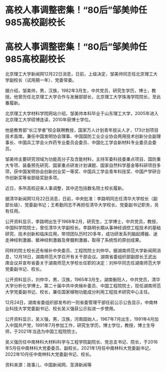 # 高校人事调整密集！“80后”邹美帅任985高校副校长

# 高校人事调整密集！“80后”邹美帅任985高校副校长

北京理工大学新闻网12月22日消息，日前，上级决定，邹美帅同志任北京理工大学副校长（试用期一年）、党委常委。

据介绍，邹美帅，男，汉族，1982年3月生，中共党员，研究生学历，博士，教授。他曾历任北京理工大学合作与发展部部长，北京理工大学珠海学院院长，至此番履新。

北京理工大学材料学院网站介绍，邹美帅本科毕业于山东理工大学，2005年进入北京理工大学硕博连读，2010年获博士学位。

他是教育部“长江学者”校企联聘教授，国家万人计划青年拔尖人才，173计划项目技术首席。兼任中国发明协会理事、中国国防工业企业协会两用技术创新分会副理事长、中国兵工学会火炸药专业委员会委员、中国化工学会新材料专业委员会委员。

邹美帅主要研究领域为功能高分子及含能材料，主持军委科技委重点项目、国防重大专项、装备预先研究、国家重点研发计划课题、国家自然科学基金等科研项目多项，获中国发明协会创新创业奖一等奖、中国兵工学会青年科技奖、中国产学研合作创新奖等省部级奖励多项。

近日，多所高校迎来人事调整，其中还包括数名院士校长履新。

据清华新闻网12月22日消息，日前，中央批准：李路明同志任清华大学校长（副部长级）、党委副书记；王希勤同志不再担任清华大学校长、党委副书记职务，另有任用。

公开资料显示，李路明出生于1968年2月，研究生，工学博士，中共党员，教授，中国科学院院士，曾任清华大学副校长。李路明长期从事神经调控工程技术的基础研究、技术创新和临床应用，带领团队历时20多年，成功研发系列脑起搏器、迷走神经刺激器、骶神经刺激器及脊髓刺激器，取得了系统性的原创成果。

同样的院士校长还有候补中央委员、工程院院士刘仲华。据湖南师范大学新闻网消息，12月18日，湖南师范大学召开有关干部会议。湖南省委组织部副部长王武出席会议并宣布省委关于湖南师范大学校长任职的决定：刘仲华同志任湖南师范大学党委副书记、校长。

公开资料显示，刘仲华，男，汉族，1965年3月生，湖南衡阳人，中共党员，清华大学分析化学博士。第二十届中共中央候补委员、中国工程院院士，现任湖南师范大学党委副书记、校长，兼任国家植物功能成分利用工程技术研究中心主任。

12月24日，湖南省委组织部发布的一则省委管理干部任前公示公告显示，中南林业科技大学党委副书记、校长吴义强获公示拟进一步使用。

公开资料显示，吴义强，男，汉族，河南固始人，1967年7月出生，1991年4月加入中国共产党，1991年7月参加工作，研究生学历，博士学位，教授，博士生导师，于2021年当选为中国工程院院士。

吴义强历任中南林科大材料科学与工程学院副院长、党总支书记、院长，于2016年5月任中南林科大党委委员、副校长，2021年1月任中南林科大党委副书记，2022年10月任中南林科大党委副书记、校长。

资料来源：政事儿、中国新闻网、澎湃新闻等

